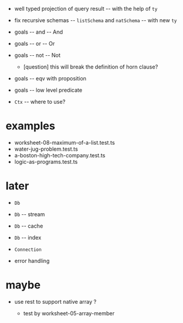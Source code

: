 - well typed projection of query result -- with the help of `ty`

- fix recursive schemas -- `listSchema` and `natSchema` -- with new `ty`

- goals -- and -- And
- goals -- or -- Or

- goals -- not -- Not

  - [question] this will break the definition of horn clause?

- goals -- eqv with proposition
- goals -- low level predicate

- `Ctx` -- where to use?

# examples

- worksheet-08-maximum-of-a-list.test.ts
- water-jug-problem.test.ts
- a-boston-high-tech-company.test.ts
- logic-as-programs.test.ts

# later

- `Db`
- `Db` -- stream
- `Db` -- cache
- `Db` -- index
- `Connection`

- error handling

# maybe

- use rest to support native array ?

  - test by worksheet-05-array-member
